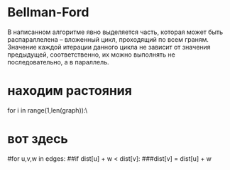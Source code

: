 # Bellman-Ford
В написанном алгоритме явно выделяется часть, которая может быть распараллелена – вложенный цикл, 
проходящий по всем граням. Значение каждой итерации данного цикла не зависит от значения предыдущей, 
соответственно, их можно выполнять не последовательно, а в параллель. 

# находим растояния
for i in range(1,len(graph)):\
# вот здесь
#for u,v,w in edges:
##if dist[u] + w < dist[v]:
###dist[v] = dist[u] + w

